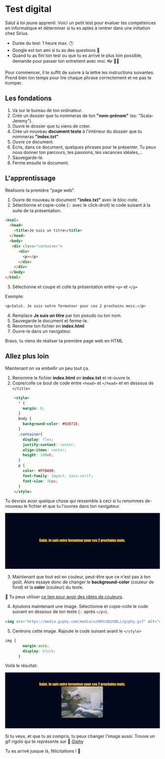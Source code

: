 <!-- omit in toc -->
# Test digital

Salut à toi jeune apprenti. Voici un petit test pour évaluer tes compétences en informatique et déterminer si tu es aptes à rentrer dans une initiation chez Sirius.

- Durée du test: 1 heure max. :clock1:
- Google est ton ami si tu as des questions :mag_right:
- Quand tu as fini ton test ou que tu es arrivé le plus loin possible, demande pour passer ton entretient avec moi. :eyeglasses: :person_bald:

Pour commencer, il te suffit de suivre à la lettre les instructions suivantes. Prend bien ton temps pour lire chaque phrase correctement et ne pas te tromper.

## Les fondations

1. Va sur le bureau de ton ordinateur.
2. Crée un dossier que tu nommeras de ton **"nom-prénom"** (ex: "Scala-Jeremy").
3. Ouvre le dossier que tu viens de créer.
4. Crée un nouveau **document texte** à l'intérieur du dossier  que tu nommeras **"index.txt"**.
5. Ouvre ce document.
6. Écris, dans ce document, quelques phrases pour te présenter. Tu peux nous donner ton parcours, tes passions, tes vacances idéales,...
7. Sauvegarde-le.
8. Ferme ensuite le document.

## L'apprentissage

Réalisons ta première "page web".

1. Ouvre de nouveau le document **"index.txt"** avec le bloc-note. 
2. Sélectionne et copie-colle (:bulb: avec le click-droit) le code suivant à la suite de ta présentation.

```html
<html>
  <head>
    <title>Je suis un titre</title>
  </head>
  <body>
   <div class="container">
      <div>
        <p></p>
      </div>
    </div>
  </body>
</html>
```

3. Sélectionne et coupe et colle ta présentation entre ```<p>``` et ```</p>```

Exemple:

```html
<p>Salut. Je suis votre formateur pour ces 2 prochains mois.</p>
```

4. Remplace **Je suis un titre** par ton pseudo ou ton nom.
5. Sauvegarde le document et ferme-le.
6. Renomme ton fichier en **index.html**
7. Ouvre-le dans un navigateur.

Bravo, tu viens de réaliser ta première page web en HTML

## Allez plus loin

Maintenant on va embellir un peu tout ça.

1. Renomme le fichier **index.html** en **index.txt** et ré-ouvre le. 
2. Copie/colle ce bout de code entre ```<head>``` et ```</head>``` et en dessous de ```</title>```

```html
    <style>
      * {
        margin: 0;
      }
      body {
        background-color: #03071E;
      }
      .container{
        display: flex;
        justify-content: center;
        align-items: center;
        height: 100vh;
      }
      p {
        color: #FFBA08;
        font-family: Impact, sans-serif;
        font-size: 36px;
      }
    </style>
```

Tu devrais avoir quelque chose qui ressemble à ceci si tu renommes de-nouveau le fichier et que tu l'ouvres dans ton navigateur.

![example-css](img/example-css.png)

3. Maintenant que tout est en couleur, peut-être que ce n'est pas à ton goût. Alors essaye donc de changer le **background-color** (couleur de fond) et la **color** (couleur) du texte.

:toolbox: Tu peux utiliser <a href="https://www.w3schools.com/html/html_colors_hex.asp" target="_blank">ce lien pour avoir des idées de couleurs</a>.

4. Ajoutons maintenant une image. Sélectionne et copie-colle le code suivant en dessous de ton texte (:bulb: après ```</p>```).

```html
<img src="https://media.giphy.com/media/vzO0Vc8b2VBLi/giphy.gif" alt="dogge">
```

5. Centrons cette image. Rajoute le code suivant avant le ```</style>```

```css
img {
        margin:auto;
        display: block;
      }
```

Voilà le résultat:

![example-center-img](img/example-css-center.png)

Si tu veux, et que tu as compris, tu peux changer l'image aussi. Trouve un gif rigolo qui te représente sur :toolbox: <a href="http://www.giphy.com" target="_blank">Giphy</a>

Tu es arrivé jusque là, félicitations ! :tada:	